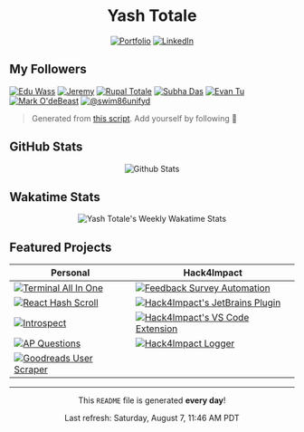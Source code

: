 <h1 align="center">Yash Totale</h1>

<p align="center">
  <a href="https://yashtotale.web.app/"><img src="https://img.shields.io/badge/Portfolio-lightblue?style=for-the-badge&logo=googlechrome&logoColor=black" alt="Portfolio"/></a>
  <a href="https://www.linkedin.com/in/yash-totale/"><img src="https://img.shields.io/badge/LinkedIn-0077B5?style=for-the-badge&logo=linkedin&logoColor=white" alt="LinkedIn"></a>
</p>

<!-- START FOLLOWERS -->

## My Followers

[![Edu Wass](https://img.shields.io/badge/-Edu%20Wass-24292e?style=flat&logo=Github&logoColor=white&link=https://github.com/eduwass)](https://github.com/eduwass) [![Jeremy](https://img.shields.io/badge/-Jeremy-24292e?style=flat&logo=Github&logoColor=white&link=https://github.com/jeremy-coleman)](https://github.com/jeremy-coleman) [![Rupal Totale](https://img.shields.io/badge/-Rupal%20Totale-24292e?style=flat&logo=Github&logoColor=white&link=https://github.com/rupaltotale)](https://github.com/rupaltotale) [![Subha Das](https://img.shields.io/badge/-Subha%20Das-24292e?style=flat&logo=Github&logoColor=white&link=https://github.com/subatuba21)](https://github.com/subatuba21) [![Evan Tu](https://img.shields.io/badge/-Evan%20Tu-24292e?style=flat&logo=Github&logoColor=white&link=https://github.com/evanjt06)](https://github.com/evanjt06) [![Mark O'deBeast](https://img.shields.io/badge/-Mark%20O'deBeast-24292e?style=flat&logo=Github&logoColor=white&link=https://github.com/Skatan666)](https://github.com/Skatan666) [![@swim86unifyd](https://img.shields.io/badge/-@swim86unifyd-24292e?style=flat&logo=Github&logoColor=white&link=https://github.com/swim86unifyd)](https://github.com/swim86unifyd)

> Generated from [this script](https://github.com/YashTotale/YashTotale/blob/main/scripts/generate/get-followers.ts). Add yourself by following 🙂

<!-- END FOLLOWERS -->

## GitHub Stats

<p align="center">
  <img src="https://github-readme-stats.vercel.app/api?username=YashTotale&count_private=true&show_icons=true&theme=slateorange&title_color=fff" alt="Github Stats">
</p>

## Wakatime Stats

<p align="center">
  <img src="https://github-readme-stats.vercel.app/api/wakatime?username=YashT&theme=slateorange&layout=compact&custom_title=Yash%20Totale%27s%20Weekly%20Wakatime%20Stats&title_color=fff" alt="Yash Totale's Weekly Wakatime Stats">
</p>

## Featured Projects

| Personal                                                                                                                                                                          | Hack4Impact                                                                                                                                                                                     |
| --------------------------------------------------------------------------------------------------------------------------------------------------------------------------------- | ----------------------------------------------------------------------------------------------------------------------------------------------------------------------------------------------- |
| [![Terminal All In One](https://github-readme-stats.vercel.app/api/pin?username=YashTotale&repo=terminal-all-in-one)](https://github.com/YashTotale/terminal-all-in-one)          | [![Feedback Survey Automation](https://github-readme-stats.vercel.app/api/pin?username=hack4impact&repo=feedback-survey-automation)](https://github.com/hack4impact/feedback-survey-automation) |
| [![React Hash Scroll](https://github-readme-stats.vercel.app/api/pin?username=YashTotale&repo=react-hash-scroll)](https://github.com/YashTotale/react-hash-scroll)                | [![Hack4Impact's JetBrains Plugin](https://github-readme-stats.vercel.app/api/pin?username=hack4impact&repo=jetbrains-plugin)](https://github.com/hack4impact/jetbrains-plugin)                 |
| [![Introspect](https://github-readme-stats.vercel.app/api/pin?username=YashTotale&repo=introspect)](https://github.com/YashTotale/introspect)                                     | [![Hack4Impact's VS Code Extension](https://github-readme-stats.vercel.app/api/pin?username=hack4impact&repo=vscode-extension)](https://github.com/hack4impact/vscode-extension)                |
| [![AP Questions](https://github-readme-stats.vercel.app/api/pin?username=YashTotale&repo=ap-questions)](https://github.com/YashTotale/ap-questions)                               | [![Hack4Impact Logger](https://github-readme-stats.vercel.app/api/pin?username=hack4impact&repo=logger)](https://github.com/hack4impact/logger)                                                 |
| [![Goodreads User Scraper](https://github-readme-stats.vercel.app/api/pin?username=YashTotale&repo=goodreads-user-scraper)](https://github.com/YashTotale/goodreads-user-scraper) |                                                                                                                                                                                                 |

<!-- START FOOTER -->

---

<p align='center'>This <code>README</code> file is generated <strong>every day</strong>!</p>
<p align="center">Last refresh: Saturday, August 7, 11:46 AM PDT</p>
